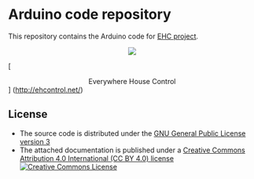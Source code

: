 Arduino code repository
=======================

This repository contains the Arduino code for [EHC project](http://ehcontrol.net/). 

[<div align="Center"> <img src="http://ehcontrol.net/images/logo.png"> </div>](http://ehcontrol.net/)

[<div align="Center"> Everywhere House Control </div>] (http://ehcontrol.net/) 

## License
- The source code is distributed under the [GNU General Public License version 3](LICENSE)
- The attached documentation is published under a [Creative Commons Attribution 4.0 International (CC BY 4.0) license](http://creativecommons.org/licenses/by/4.0/) <a rel="license" href="http://creativecommons.org/licenses/by/4.0/"><img alt="Creative Commons License" style="border-width:0" src="http://i.creativecommons.org/l/by/4.0/80x15.png" />









